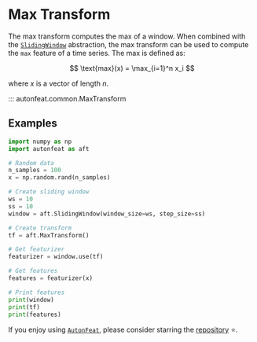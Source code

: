 <!-- 
Author(s): Dhruv Srikanth
Email(s): dsrikant (at) andrew (dot) cmu (dot) edu
Acknowledgements:
Copyright (c) 2023 Carnegie Mellon University, Auton Lab
This code is subject to the license terms contained in the code repo.
-->

# Max Transform

The max transform computes the max of a window. When combined with the [`SlidingWindow`](../core/fixed_window.md) abstraction, the max transform can be used to compute the `max` feature of a time series. The max is defined as:

$$
\text{max}(x) = \max_{i=1}^n x_i
$$

where $x$ is a vector of length $n$.

::: autonfeat.common.MaxTransform      

## Examples

```python
import numpy as np
import autonfeat as aft

# Random data
n_samples = 100
x = np.random.rand(n_samples)

# Create sliding window
ws = 10
ss = 10
window = aft.SlidingWindow(window_size=ws, step_size=ss)

# Create transform
tf = aft.MaxTransform()

# Get featurizer
featurizer = window.use(tf)

# Get features
features = featurizer(x)

# Print features
print(window)
print(tf)
print(features)
```

If you enjoy using [`AutonFeat`](../../index.md), please consider starring the [repository](https://github.com/autonlab/AutonFeat) ⭐️.